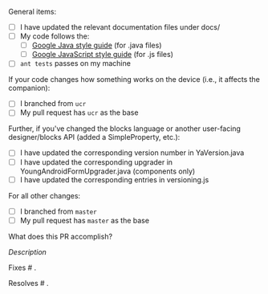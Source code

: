<!--
Thanks for contributing a pull request to DFS - AppMaker. Please answer the following questions to help us review your changes.
-->

General items:

- [ ] I have updated the relevant documentation files under docs/
- [ ] My code follows the:
    - [ ] [Google Java style guide](https://google.github.io/styleguide/javaguide.html) (for .java files)
    - [ ] [Google JavaScript style guide](https://google.github.io/styleguide/jsguide.html) (for .js files)
- [ ] `ant tests` passes on my machine

<!--
This section pertains to changes to the components module that affect the code running on the Android device.
-->

If your code changes how something works on the device (i.e., it affects the companion):

- [ ] I branched from `ucr`
- [ ] My pull request has `ucr` as the base

Further, if you've changed the blocks language or another user-facing designer/blocks API (added a SimpleProperty, etc.):

- [ ] I have updated the corresponding version number in YaVersion.java
- [ ] I have updated the corresponding upgrader in YoungAndroidFormUpgrader.java (components only)
- [ ] I have updated the corresponding entries in versioning.js

<!--
This section pertains to changes that affect appengine, blocklyeditor (except changes to block semantics), buildserver, components (but not changes to runtime), and docs.
-->

For all other changes:

- [ ] I branched from `master`
- [ ] My pull request has `master` as the base

What does this PR accomplish?

<!--
Please describe below why the PR is needed, what it adds/fixes, etc.
--->
*Description*

<!--
If this fixes a known issue, please note it here (otherwise, delete)
-->

Fixes # .

<!--
If this resolves an enhancement/feature request issue, please note it here (otherwise, delete)
-->

Resolves # .
